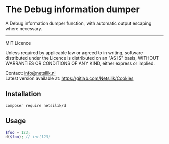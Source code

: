 The Debug information dumper
============================

A Debug information dumper function, with automatic output escaping where necessary.

---

MIT Licence

Unless required by applicable law or agreed to in writing, software
distributed under the Licence is distributed on an "AS IS" basis,
WITHOUT WARRANTIES OR CONDITIONS OF ANY KIND, either express or implied.

Contact: info@netsilik.nl  
Latest version available at: https://gitlab.com/Netsilik/Cookies


Installation
------------

```
composer require netsilik/d
```

Usage
-----

```php
$foo = 123;
d($foo); // int(123)
```
